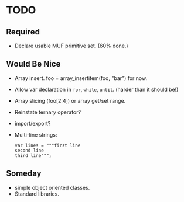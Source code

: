 TODO
====

Required
--------

- Declare usable MUF primitive set. (60% done.)


Would Be Nice
-------------

- Array insert.  foo = array_insertitem(foo, "bar") for now.
- Allow var declaration in `for`, `while`, `until`. (harder than it should be!)
- Array slicing (foo[2:4]) or array get/set range.
- Reinstate ternary operator?
- import/export?
- Multi-line strings:

    ```
    var lines = """first line
    second line
    third line""";
    ```


Someday
-------

- simple object oriented classes.
- Standard libraries.


